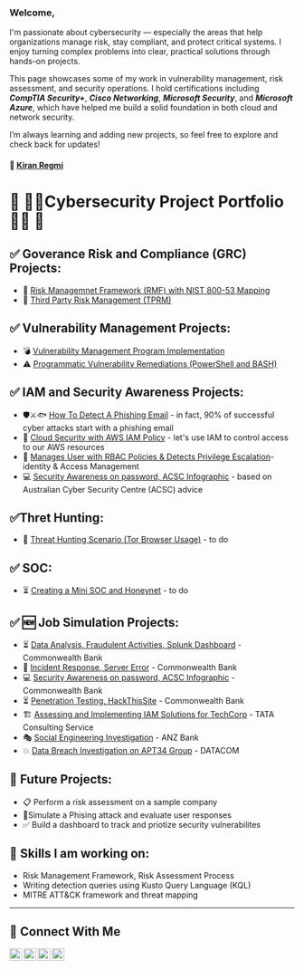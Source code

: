 
### Welcome,
I'm passionate about cybersecurity — especially the areas that help organizations manage risk, stay compliant, and protect critical systems. I enjoy turning complex problems into clear, practical solutions through hands-on projects.

This page showcases some of my work in vulnerability management, risk assessment, and security operations. I hold certifications including ***CompTIA Security+***, ***Cisco Networking***, ***Microsoft Security***, and ***Microsoft Azure***, which have helped me build a solid foundation in both cloud and network security.

I’m always learning and adding new projects, so feel free to explore and check back for updates!

#### 👤 <a href="https://www.linkedin.com/in/kiran-regmi/"> Kiran Regmi </a>

# 📌 👨‍💻Cybersecurity Project Portfolio👨‍💻 📌

## ✅ Goverance Risk and Compliance (GRC) Projects:
- 🚨 [Risk Managemnet Framework (RMF) with NIST 800-53 Mapping](https://gitHub.com/kiran-regmi/grc-rmf-nist800-53)
- 🚨 [Third Party Risk Management (TPRM)](https://gitHub.com/kiran-regmi/tprm)

## ✅ Vulnerability Management Projects:
- 💣 [Vulnerability Management Program Implementation](https://github.com/kiran-regmi/vulnerability-management-program)
- ⚠️ [Programmatic Vulnerability Remediations (PowerShell and BASH)](http://github.com/kiran-regmi/programmatic-vulnerability-remediations)

## ✅ IAM and Security Awareness Projects:
- 🛡️⚔️🐟 [How To Detect A Phishing Email](https://github.com/kiran-regmi/phishing-email-campaign) - in fact, 90% of successful cyber attacks start with a phishing email
- 🔐 [Cloud Security with AWS IAM Policy](https://github.com/kiran-regmi/cloud-security-aws-iam) - let's use IAM to control access to our AWS resources
- 🔐 [Manages User with RBAC Policies & Detects Privilege Escalation](https://github.com/kiran-regmi/rbac-iam-project)- identity & Access Management
- 💻 [Security Awareness on password, ACSC Infographic](https://github.com/kiran-regmi/security-awareness-pwd-acsc-infographic) - based on Australian Cyber Security Centre (ACSC) advice

## ✅Thret Hunting:
- 🚨 [Threat Hunting Scenario (Tor Browser Usage)](https://github.com/kiran-regmi/threat-hunting-scenario-tor) - to do

## ✅ SOC:
- ⏳ [Creating a Mini SOC and Honeynet](https://github.com/kiran-regmi/mini-soc-honeynet) - to do

## ✅ 🆕 Job Simulation Projects:
- ⏳ [Data Analysis, Fraudulent Activities, Splunk Dashboard](https://github.com/kiran-regmi/data-analysis-fraudulent-activities) - Commonwealth Bank
- 🚨 [Incident Response, Server Error](https://github.com/kiran-regmi/incident-response-server-error) - Commonwealth Bank
- 💻 [Security Awareness on password, ACSC Infographic](https://github.com/kiran-regmi/security-awareness-pwd-acsc-infographic) - Commonwealth Bank
- ⏳ [Penetration Testing, HackThisSite](://github.com/kiran-regmi/penetration-testing-hackthissite) - Commonwealth Bank
- 🏗️ [Assessing and Implementing IAM Solutions for TechCorp](https://github.com/kiran-regmi/assessing-implementing-IAM-solution) - TATA Consulting Service
- 🎭 [Social Engineering Investigation](https://github.com/kiran-regmi/social-engineering-investigation-anz) - ANZ Bank
- 💥 [Data Breach Investigation on APT34 Group](https://github.com/kiran-regmi/data-breach-investigation-apt34) - DATACOM
    
## 👀 Future Projects:
- 📋 Perform a risk assessment on a sample company
- 🚨Simulate a Phising attack and evaluate user responses
- ✅ Build a dashboard to track and priotize security vulnerabilites

## 👋 Skills I am working on:
- Risk Management Framework, Risk Assessment Process
- Writing detection queries using Kusto Query Language (KQL)
- MITRE ATT&CK framework and threat mapping


<hr/>

## 🤳 Connect With Me

[<img align="left" alt="___________ | YouTube" width="22px" src="https://cdn.jsdelivr.net/npm/simple-icons@v3/icons/youtube.svg" />][youtube]
[<img align="left" alt="___________ | Twitter" width="22px" src="https://cdn.jsdelivr.net/npm/simple-icons@v3/icons/twitter.svg" />][twitter]
[<img align="left" alt="___________ | LinkedIn" width="22px" src="https://cdn.jsdelivr.net/npm/simple-icons@v3/icons/linkedin.svg" />][linkedin]
[<img align="left" alt="___________ | Instagram" width="22px" src="https://cdn.jsdelivr.net/npm/simple-icons@v3/icons/instagram.svg" />][instagram]

[twitter]: https://twitter.com/___________
[youtube]: https://www.youtube.com/@kiran-regmi-cyber-defense/
[instagram]: https://www.instagram.com/___________
[linkedin]: https://linkedin.com/in/kiran-regmi/_


<!--
<img width="35" alt="image" src="https://github.com/user-attachments/assets/2f41c7cd-5ea8-4475-b451-a37161b6c3fb"> 
<img width="35" alt="image" src="https://github.com/user-attachments/assets/77649969-9910-4994-8b96-74a116cfb2a8">
-->
